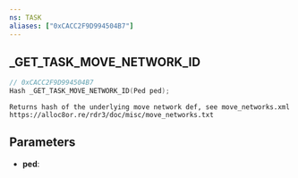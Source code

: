 ```yaml
---
ns: TASK
aliases: ["0xCACC2F9D994504B7"]
---
```

## _GET_TASK_MOVE_NETWORK_ID

```c
// 0xCACC2F9D994504B7
Hash _GET_TASK_MOVE_NETWORK_ID(Ped ped);
```

```
Returns hash of the underlying move network def, see move_networks.xml
https://alloc8or.re/rdr3/doc/misc/move_networks.txt
```

## Parameters
* **ped**:
